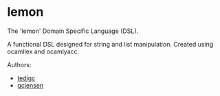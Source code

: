 # lemon
The 'lemon' Domain Specific Language (DSL).

A functional DSL designed for string and list manipulation. Created using ocamllex and ocamlyacc.

Authors:
* [tedigc](https://github.com/tedigc) 
* [gcjensen](https://github.com/gcjensen)
